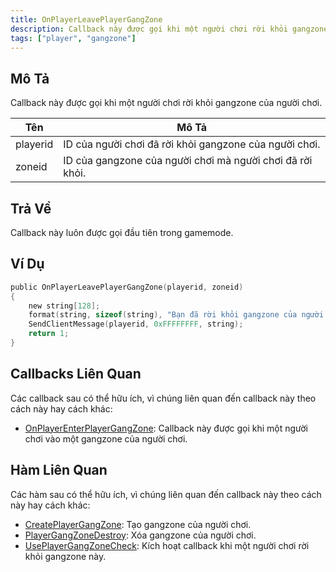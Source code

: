 ```yaml
---
title: OnPlayerLeavePlayerGangZone
description: Callback này được gọi khi một người chơi rời khỏi gangzone của người chơi.
tags: ["player", "gangzone"]
---
```


<VersionWarn version='omp v1.1.0.2612' />

## Mô Tả

Callback này được gọi khi một người chơi rời khỏi gangzone của người chơi.

| Tên      | Mô Tả                                                    |
| -------- | -------------------------------------------------------- |
| playerid | ID của người chơi đã rời khỏi gangzone của người chơi. |
| zoneid   | ID của gangzone của người chơi mà người chơi đã rời khỏi. |

## Trả Về

Callback này luôn được gọi đầu tiên trong gamemode.

## Ví Dụ

```c
public OnPlayerLeavePlayerGangZone(playerid, zoneid)
{
    new string[128];
    format(string, sizeof(string), "Bạn đã rời khỏi gangzone của người chơi %i", zoneid);
    SendClientMessage(playerid, 0xFFFFFFFF, string);
    return 1;
}
```

## Callbacks Liên Quan

Các callback sau có thể hữu ích, vì chúng liên quan đến callback này theo cách này hay cách khác:

- [OnPlayerEnterPlayerGangZone](OnPlayerEnterPlayerGangZone): Callback này được gọi khi một người chơi vào một gangzone của người chơi.

## Hàm Liên Quan

Các hàm sau có thể hữu ích, vì chúng liên quan đến callback này theo cách này hay cách khác:

- [CreatePlayerGangZone](../functions/CreatePlayerGangZone): Tạo gangzone của người chơi.
- [PlayerGangZoneDestroy](../functions/PlayerGangZoneDestroy): Xóa gangzone của người chơi.
- [UsePlayerGangZoneCheck](../functions/UsePlayerGangZoneCheck): Kích hoạt callback khi một người chơi rời khỏi gangzone này.